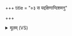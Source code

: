 +++
title = "०३ स यद्दक्षिणान्दिशमनु"

+++
<details><summary>मूलम् (VS)</summary>

स यद्दक्षि॑णां॒दिश॒मनु॒ व्यच॑लद्भू॒त्वानु॒व्य᳡चल॒द्बल॑मन्ना॒दं कृ॒त्वा ॥
</details>
